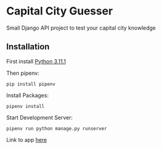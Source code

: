 # Capital City Guesser
Small Django API project to test your capital city knowledge

## Installation
First install [Python 3.11.1](https://www.python.org/downloads/release/python-3111/)

Then pipenv:

    pip install pipenv

Install Packages:

    pipenv install

Start Development Server:

    pipenv run python manage.py runserver

Link to app [here](127.0.0.1:8000)